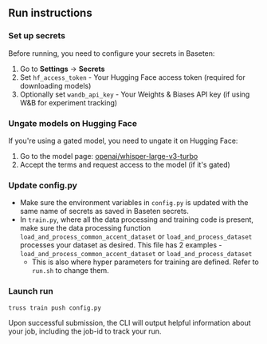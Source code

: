 ## Run instructions

### Set up secrets
Before running, you need to configure your secrets in Baseten:
1. Go to **Settings** → **Secrets**
2. Set `hf_access_token` - Your Hugging Face access token (required for downloading models)
3. Optionally set `wandb_api_key` - Your Weights & Biases API key (if using W&B for experiment tracking)

### Ungate models on Hugging Face
If you're using a gated model, you need to ungate it on Hugging Face:
1. Go to the model page: [openai/whisper-large-v3-turbo](https://huggingface.co/openai/whisper-large-v3-turbo)
2. Accept the terms and request access to the model (if it's gated)

### Update config.py 
- Make sure the environment variables in `config.py` is updated with the same name of secrets as saved in Baseten secrets.
- In `train.py`, where all the data processing and training code is present, make sure the data processing function `load_and_process_common_accent_dataset` or `load_and_process_dataset` processes your dataset as desired. This file has 2 examples - `load_and_process_common_accent_dataset` or `load_and_process_dataset`
    - This is also where hyper parameters for training are defined. Refer to `run.sh` to change them. 

### Launch run 

```
truss train push config.py
```

Upon successful submission, the CLI will output helpful information about your job, including the job-id to track your run.